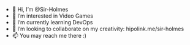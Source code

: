 - 👋 Hi, I’m @Sir-Holmes
- 👀 I’m interested in Video Games
- 🌱 I’m currently learning DevOps
- 💞️ I’m looking to collaborate on my creativity: hipolink.me/sir-holmes
- 📫 You may reach me there :)

<!---
Sir-Holmes/Sir-Holmes is a ✨ special ✨ repository because its `README.md` (this file) appears on your GitHub profile.
You can click the Preview link to take a look at your changes.
--->
